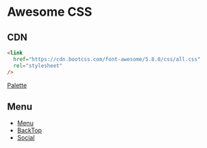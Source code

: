 # Awesome CSS

## CDN

```html
<link
  href="https://cdn.bootcss.com/font-awesome/5.8.0/css/all.css"
  rel="stylesheet"
/>
```

[Palette](https://flatuicolors.com/)

## Menu
- [Menu](https://jolylai.github.io/menu/index.html)
- [BackTop](https://jolylai.github.io/awesome-css/src/button-back-top/index.html)
- [Social](https://jolylai.github.io/awesome-css/src/button-social/index.html)

